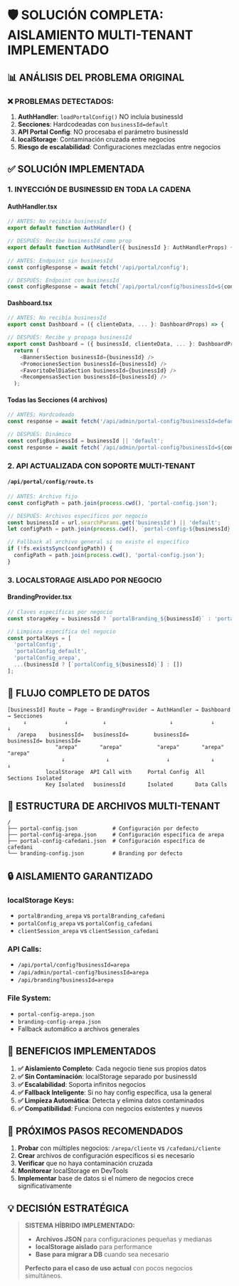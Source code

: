 # 🛡️ SOLUCIÓN COMPLETA: AISLAMIENTO MULTI-TENANT IMPLEMENTADO

## 📊 **ANÁLISIS DEL PROBLEMA ORIGINAL**

### **❌ PROBLEMAS DETECTADOS:**
1. **AuthHandler**: `loadPortalConfig()` NO incluía businessId
2. **Secciones**: Hardcodeadas con `businessId=default`
3. **API Portal Config**: NO procesaba el parámetro businessId
4. **localStorage**: Contaminación cruzada entre negocios
5. **Riesgo de escalabilidad**: Configuraciones mezcladas entre negocios

## ✅ **SOLUCIÓN IMPLEMENTADA**

### **1. INYECCIÓN DE BUSINESSID EN TODA LA CADENA**

#### **AuthHandler.tsx**
```typescript
// ANTES: No recibía businessId
export default function AuthHandler() {

// DESPUÉS: Recibe businessId como prop
export default function AuthHandler({ businessId }: AuthHandlerProps) {
  
// ANTES: Endpoint sin businessId
const configResponse = await fetch('/api/portal/config');

// DESPUÉS: Endpoint con businessId
const configResponse = await fetch(`/api/portal/config?businessId=${configBusinessId}`);
```

#### **Dashboard.tsx**
```typescript
// ANTES: No recibía businessId
export const Dashboard = ({ clienteData, ... }: DashboardProps) => {

// DESPUÉS: Recibe y propaga businessId
export const Dashboard = ({ businessId, clienteData, ... }: DashboardProps) => {
  return (
    <BannersSection businessId={businessId} />
    <PromocionesSection businessId={businessId} />
    <FavoritoDelDiaSection businessId={businessId} />
    <RecompensasSection businessId={businessId} />
  );
```

#### **Todas las Secciones (4 archivos)**
```typescript
// ANTES: Hardcodeado
const response = await fetch('/api/admin/portal-config?businessId=default');

// DESPUÉS: Dinámico
const configBusinessId = businessId || 'default';
const response = await fetch(`/api/admin/portal-config?businessId=${configBusinessId}`);
```

### **2. API ACTUALIZADA CON SOPORTE MULTI-TENANT**

#### **`/api/portal/config/route.ts`**
```typescript
// ANTES: Archivo fijo
const configPath = path.join(process.cwd(), 'portal-config.json');

// DESPUÉS: Archivos específicos por negocio
const businessId = url.searchParams.get('businessId') || 'default';
let configPath = path.join(process.cwd(), `portal-config-${businessId}.json`);

// Fallback al archivo general si no existe el específico
if (!fs.existsSync(configPath)) {
  configPath = path.join(process.cwd(), 'portal-config.json');
}
```

### **3. LOCALSTORAGE AISLADO POR NEGOCIO**

#### **BrandingProvider.tsx**
```typescript
// Claves específicas por negocio
const storageKey = businessId ? `portalBranding_${businessId}` : 'portalBranding';

// Limpieza específica del negocio
const portalKeys = [
  'portalConfig', 
  'portalConfig_default', 
  'portalConfig_arepa',
  ...(businessId ? [`portalConfig_${businessId}`] : [])
];
```

## 🔗 **FLUJO COMPLETO DE DATOS**

```
[businessId] Route → Page → BrandingProvider → AuthHandler → Dashboard → Secciones
     ↓            ↓           ↓                    ↓            ↓          ↓
   /arepa    businessId=   businessId=        businessId=   businessId= businessId=
               "arepa"       "arepa"           "arepa"       "arepa"     "arepa"
                 ↓             ↓                  ↓             ↓           ↓
            localStorage  API Call with     Portal Config  All Sections Isolated
            Key Isolated   businessId       Isolated       Data Calls
```

## 📁 **ESTRUCTURA DE ARCHIVOS MULTI-TENANT**

```
/
├── portal-config.json           # Configuración por defecto
├── portal-config-arepa.json     # Configuración específica de arepa
├── portal-config-cafedani.json  # Configuración específica de cafedani
└── branding-config.json         # Branding por defecto
```

## 🔒 **AISLAMIENTO GARANTIZADO**

### **localStorage Keys:**
- `portalBranding_arepa` vs `portalBranding_cafedani`
- `portalConfig_arepa` vs `portalConfig_cafedani`
- `clientSession_arepa` vs `clientSession_cafedani`

### **API Calls:**
- `/api/portal/config?businessId=arepa`
- `/api/admin/portal-config?businessId=arepa`
- `/api/branding?businessId=arepa`

### **File System:**
- `portal-config-arepa.json`
- `branding-config-arepa.json`
- Fallback automático a archivos generales

## 🎯 **BENEFICIOS IMPLEMENTADOS**

1. **✅ Aislamiento Completo**: Cada negocio tiene sus propios datos
2. **✅ Sin Contaminación**: localStorage separado por businessId
3. **✅ Escalabilidad**: Soporta infinitos negocios
4. **✅ Fallback Inteligente**: Si no hay config específica, usa la general
5. **✅ Limpieza Automática**: Detecta y elimina datos contaminados
6. **✅ Compatibilidad**: Funciona con negocios existentes y nuevos

## 🚀 **PRÓXIMOS PASOS RECOMENDADOS**

1. **Probar** con múltiples negocios: `/arepa/cliente` vs `/cafedani/cliente`
2. **Crear** archivos de configuración específicos si es necesario
3. **Verificar** que no haya contaminación cruzada
4. **Monitorear** localStorage en DevTools
5. **Implementar** base de datos si el número de negocios crece significativamente

## 💡 **DECISIÓN ESTRATÉGICA**

> **SISTEMA HÍBRIDO IMPLEMENTADO:**
> - **Archivos JSON** para configuraciones pequeñas y medianas
> - **localStorage aislado** para performance
> - **Base para migrar a DB** cuando sea necesario
> 
> **Perfecto para el caso de uso actual** con pocos negocios simultáneos.

